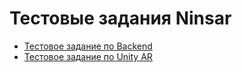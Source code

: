 # Тестовые задания Ninsar

- [Тестовое задание по Backend](./backend.md)
- [Тестовое задание по Unity AR](./unity-arfoundation.md)

